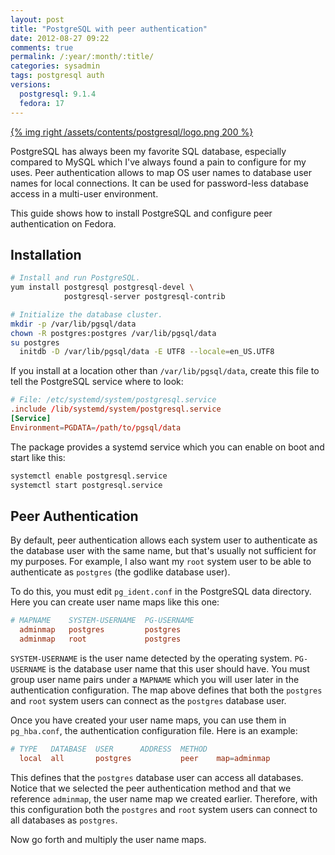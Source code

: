 ```yaml
---
layout: post
title: "PostgreSQL with peer authentication"
date: 2012-08-27 09:22
comments: true
permalink: /:year/:month/:title/
categories: sysadmin
tags: postgresql auth
versions:
  postgresql: 9.1.4
  fedora: 17
---
```


[{% img right /assets/contents/postgresql/logo.png 200 %}][postgresql]

PostgreSQL has always been my favorite SQL database, especially compared to
MySQL which I've always found a pain to configure for my uses. Peer
authentication allows to map OS user names to database user names for local
connections. It can be used for password-less database access in a multi-user
environment.

This guide shows how to install PostgreSQL and configure peer authentication on
Fedora.

<!--more-->

## Installation

```bash
# Install and run PostgreSQL.
yum install postgresql postgresql-devel \
            postgresql-server postgresql-contrib

# Initialize the database cluster.
mkdir -p /var/lib/pgsql/data
chown -R postgres:postgres /var/lib/pgsql/data
su postgres
  initdb -D /var/lib/pgsql/data -E UTF8 --locale=en_US.UTF8
```

If you install at a location other than `/var/lib/pgsql/data`, create this file
to tell the PostgreSQL service where to look:

```conf
# File: /etc/systemd/system/postgresql.service
.include /lib/systemd/system/postgresql.service
[Service]
Environment=PGDATA=/path/to/pgsql/data
```

The package provides a systemd service which you can enable on boot and start
like this:

```bash
systemctl enable postgresql.service
systemctl start postgresql.service
```

## Peer Authentication

By default, peer authentication allows each system user to authenticate as the
database user with the same name, but that's usually not sufficient for my
purposes. For example, I also want my `root` system user to be able to
authenticate as `postgres` (the godlike database user).

To do this, you must edit `pg_ident.conf` in the PostgreSQL data directory. Here
you can create user name maps like this one:

```conf
# MAPNAME    SYSTEM-USERNAME  PG-USERNAME
  adminmap   postgres         postgres
  adminmap   root             postgres
```

`SYSTEM-USERNAME` is the user name detected by the operating system.
`PG-USERNAME` is the database user name that this user should have. You must
group user name pairs under a `MAPNAME` which you will user later in the
authentication configuration. The map above defines that both the `postgres` and
`root` system users can connect as the `postgres` database user.

Once you have created your user name maps, you can use them in `pg_hba.conf`,
the authentication configuration file. Here is an example:

```conf
# TYPE   DATABASE  USER      ADDRESS  METHOD
  local  all       postgres           peer    map=adminmap
```

This defines that the `postgres` database user can access all databases. Notice
that we selected the peer authentication method and that we reference
`adminmap`, the user name map we created earlier. Therefore, with this
configuration both the `postgres` and `root` system users can connect to all
databases as `postgres`.

Now go forth and multiply the user name maps.

[postgresql]: http://www.postgresql.org
